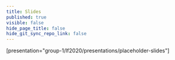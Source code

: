 ```yaml
---
title: Slides
published: true
visible: false
hide_page_title: false
hide_git_sync_repo_link: false
---
```


[presentation="group-1/lf2020/presentations/placeholder-slides"]
